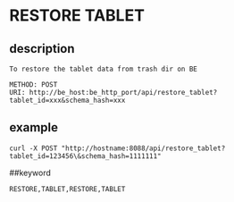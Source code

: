 <!-- 
Licensed to the Apache Software Foundation (ASF) under one
or more contributor license agreements.  See the NOTICE file
distributed with this work for additional information
regarding copyright ownership.  The ASF licenses this file
to you under the Apache License, Version 2.0 (the
"License"); you may not use this file except in compliance
with the License.  You may obtain a copy of the License at

  http://www.apache.org/licenses/LICENSE-2.0

Unless required by applicable law or agreed to in writing,
software distributed under the License is distributed on an
"AS IS" BASIS, WITHOUT WARRANTIES OR CONDITIONS OF ANY
KIND, either express or implied.  See the License for the
specific language governing permissions and limitations
under the License.
-->

# RESTORE TABLET
## description
   
    To restore the tablet data from trash dir on BE

    METHOD: POST
    URI: http://be_host:be_http_port/api/restore_tablet?tablet_id=xxx&schema_hash=xxx

## example

    curl -X POST "http://hostname:8088/api/restore_tablet?tablet_id=123456\&schema_hash=1111111"

##keyword

    RESTORE,TABLET,RESTORE,TABLET
